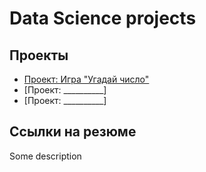 # Data Science projects

## Проекты 

* [Проект: Игра "Угадай число"](https://github.com/ZenSerendip/sf_data_science/tree/master/guess-number)
* [Проект: __________]
* [Проект: __________]

## Ссылки на резюме 

Some description